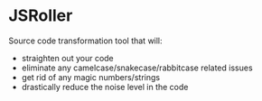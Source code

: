 JSRoller
========

Source code transformation tool that will:

 + straighten out your code
 + eliminate any camelcase/snakecase/rabbitcase related issues
 + get rid of any magic numbers/strings
 + drastically reduce the noise level in the code